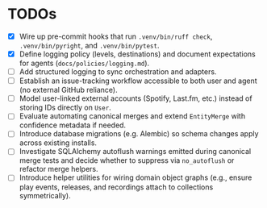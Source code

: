 # TODOs

- [x] Wire up pre-commit hooks that run `.venv/bin/ruff check`, `.venv/bin/pyright`, and `.venv/bin/pytest`.
- [x] Define logging policy (levels, destinations) and document expectations for agents (`docs/policies/logging.md`).
- [ ] Add structured logging to sync orchestration and adapters.
- [ ] Establish an issue-tracking workflow accessible to both user and agent (no external GitHub reliance).
- [ ] Model user-linked external accounts (Spotify, Last.fm, etc.) instead of storing IDs directly on `User`.
- [ ] Evaluate automating canonical merges and extend `EntityMerge` with confidence metadata if needed.
- [ ] Introduce database migrations (e.g. Alembic) so schema changes apply across existing installs.
- [ ] Investigate SQLAlchemy autoflush warnings emitted during canonical merge tests and decide whether to suppress via `no_autoflush` or refactor merge helpers.
- [ ] Introduce helper utilities for wiring domain object graphs (e.g., ensure play events, releases, and recordings attach to collections symmetrically).
